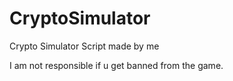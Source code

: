 # CryptoSimulator
Crypto Simulator Script made by me

I am not responsible if u get banned from the game.
